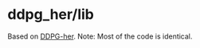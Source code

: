# ddpg_her/lib
Based on [DDPG-her](https://github.com/alirezakazemipour/DDPG-her).
Note: Most of the code is identical.